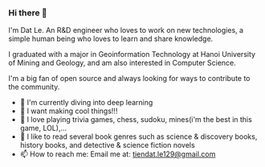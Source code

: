 ### Hi there 👋
I'm Dat Le.
An R&D engineer who loves to work on new technologies, a simple human being who loves to learn and share knowledge.

I graduated with a major in Geoinformation Technology at Hanoi University of Mining and Geology, and am also interested in Computer Science. 

I'm a big fan of open source and always looking for ways to contribute to the community.
- 🔭 I'm currently diving into deep learning
- 🤟 I want making cool things!!!
- 🎲 I love playing trivia games, chess, sudoku, mines(i'm the best in this game, LOL),...
- 📑 I like to read several book genres such as science & discovery books, history books, and detective & science fiction novels
- 📫 How to reach me: Email me at: tiendat.le129@gmail.com 
<!-- - 🌱 My skills: Python(Flask, Numpy, Pandas, Sklearn, Tensorflow)/ C#/ Git/ Linux/ Postgresql/ GIS -->

<!-- - 👯 I’m looking to collaborate on improving my libraries -->


